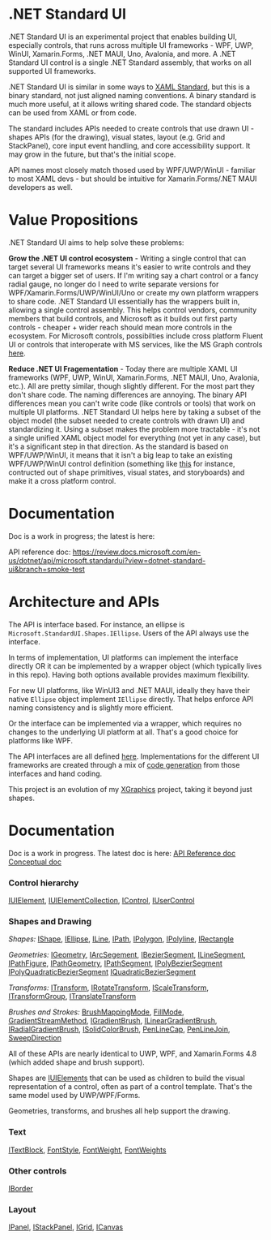 # .NET Standard UI

.NET Standard UI is an experimental project that enables building UI, especially controls, that runs across multiple UI frameworks - WPF, UWP, WinUI, Xamarin.Forms, .NET MAUI, Uno, Avalonia, and more. A .NET Standard UI control is a single .NET Standard assembly, that works on all supported UI frameworks.

.NET Standard UI is similar in some ways to [XAML Standard](https://github.com/microsoft/xaml-standard), but this is a binary standard, not just aligned naming conventions. A binary standard is much more useful, at it allows writing shared code. The standard objects can be used from XAML or from code.

The standard includes APIs needed to create controls that use drawn UI - shapes APIs (for the drawing), visual states, layout (e.g. Grid and StackPanel), core input event handling, and core accessibility support. It may grow in the future, but that's the initial scope.

API names most closely match thosed used by WPF/UWP/WinUI - familiar to most XAML devs - but should be intuitive for Xamarin.Forms/.NET MAUI developers as well.

# Value Propositions

.NET Standard UI aims to help solve these problems:

**Grow the .NET UI control ecosystem** - Writing a single control that can target several UI
frameworks means it's easier to write controls and they can target a bigger set of users. If I'm writing say a chart control or a fancy radial gauge, no longer do I need to write separate versions for WPF/Xamarin.Forms/UWP/WinUI/Uno or create my own platform wrappers to share code.
.NET Standard UI essentially has the wrappers built in, allowing a single control assembly. This
helps control vendors, community members that build controls, and Microsoft as it builds out first
party controls - cheaper + wider reach should mean more controls in the ecosystem. For Microsoft controls, possibilties include cross platform Fluent UI or controls that interoperate with MS services, like the MS Graph controls [here](https://docs.microsoft.com/en-us/windows/communitytoolkit/graph/controls/peoplepicker).

**Reduce .NET UI Fragementation** - Today there are multiple XAML UI frameworks (WPF, UWP, WinUI, Xamarin.Forms, .NET MAUI, Uno, Avalonia, etc.). All are pretty similar, though slightly different.
For the most part they don't share code. The naming differences are annoying. The binary API differences mean you can't write code (like controls or tools) that work on multiple UI platforms.
.NET Standard UI helps here by taking a subset of the object model (the subset needed to create controls with drawn UI) and standardizing it. Using a subset makes the problem more tractable - it's not
a single unified XAML object model for everything (not yet in any case), but it's a significant step in that direction.
As the standard is based on WPF/UWP/WinUI, it means that it isn't a big leap to take an existing WPF/UWP/WinUI control definition (something like [this](https://docs.microsoft.com/en-us/dotnet/desktop/wpf/controls/button-styles-and-templates?view=netframeworkdesktop-4.8) for instance, contructed out of shape primitives, visual states, and storyboards) and make it a cross platform control.

# Documentation

Doc is a work in progress; the latest is here:

API reference doc: https://review.docs.microsoft.com/en-us/dotnet/api/microsoft.standardui?view=dotnet-standard-ui&branch=smoke-test


# Architecture and APIs

The API is interface based. For instance, an ellipse is `Microsoft.StandardUI.Shapes.IEllipse`. Users of the API always use the interface.

In terms of implementation, UI platforms can implement the interface directly OR it can be implemented by a wrapper object (which typically lives in this repo). Having both options available provides maximum flexibility.

For new UI platforms, like WinUI3 and .NET MAUI, ideally they have their native
`Ellipse` object implement `IEllipse` directly. That helps enforce API naming consistency and is slightly more efficient.

Or the interface can be implemented via a wrapper, which requires no changes to the underlying UI platform at all. That's a good choice for platforms like WPF.

The API interfaces are all defined [here](src/StandardUI). Implementations for the different UI frameworks are created through a mix of [code generation](src/StandardUI.CodeGenerator) from those interfaces and hand coding.

This project is an evolution of my [XGraphics](https://github.com/BretJohnson/XGraphics) project, taking it beyond just shapes.

# Documentation

Doc is a work in progress. The latest doc is here:
[API Reference doc](https://review.docs.microsoft.com/en-us/dotnet/api/microsoft.standardui?view=dotnet-standard-ui&branch=pr-en-us-4)
[Conceptual doc](https://review.docs.microsoft.com/en-us/dotnet/standard-ui/?branch=main)

### Control hierarchy

[IUIElement](src/StandardUI/IUIElement.cs),
[IUIElementCollection](src/StandardUI/Controls/IUIElementCollection.cs),
[IControl](src/StandardUI/Controls/IControl.cs),
[IUserControl](src/StandardUI/Controls/IUserControl.cs)

### Shapes and Drawing

_Shapes:_
[IShape](src/StandardUI/Shapes/IShape.cs),
[IEllipse](src/StandardUI/Shapes/IEllipse.cs),
[ILine](src/StandardUI/Shapes/ILine.cs),
[IPath](src/StandardUI/Shapes/IPath.cs),
[IPolygon](src/StandardUI/Shapes/IPolygon.cs),
[IPolyline](src/StandardUI/Shapes/IPolyline.cs),
[IRectangle](src/StandardUI/Shapes/IRectangle.cs)

_Geometries:_
[IGeometry](src/StandardUI/Media/IGeometry.cs),
[IArcSegement](src/StandardUI/Media/IArcSegement.cs),
[IBezierSegment](src/StandardUI/Media/IBezierSegment.cs),
[ILineSegment](src/StandardUI/Media/ILineSegment.cs),
[IPathFigure](src/StandardUI/Media/IPathFigure.cs),
[IPathGeometry](src/StandardUI/Media/IPathGeometry.cs),
[IPathSegment](src/StandardUI/Media/IPathSegment.cs),
[IPolyBezierSegment](src/StandardUI/Media/IPolyBezierSegment.cs)
[IPolyQuadraticBezierSegment](src/StandardUI/Media/IPolyQuadraticBezierSegment.cs)
[IQuadraticBezierSegment](src/StandardUI/Media/IQuadraticBezierSegment.cs)

_Transforms:_
[ITransform](src/StandardUI/Media/ITransform.cs),
[IRotateTransform](src/StandardUI/Media/IRotateTransform.cs),
[IScaleTransform](src/StandardUI/Media/IScaleTransform.cs),
[ITransformGroup](src/StandardUI/Media/ITransformGroup.cs),
[ITranslateTransform](src/StandardUI/Media/ITranslateTransform.cs)

_Brushes and Strokes:_
[BrushMappingMode](src/StandardUI/Media/BrushMappingMode.cs),
[FillMode](src/StandardUI/Media/FillMode.cs),
[GradientStreamMethod](src/StandardUI/Media/GradientStreamMethod.cs),
[IGradientBrush](src/StandardUI/Media/IGradientBrush.cs),
[ILinearGradientBrush](src/StandardUI/Media/ILinearGradientBrush.cs),
[IRadialGradientBrush](src/StandardUI/Media/IRadialGradientBrush.cs),
[ISolidColorBrush](src/StandardUI/Media/ISolidColorBrush.cs),
[PenLineCap](src/StandardUI/Media/PenLineCap.cs),
[PenLineJoin](src/StandardUI/Media/PenLineJoin.cs),
[SweepDirection](src/StandardUI/Media/SweepDirection.cs)

All of these APIs are nearly identical to UWP, WPF, and Xamarin.Forms 4.8 (which added shape and brush support).

Shapes are [IUIElements](src/StandardUI/IUIElement.cs) that can be used as children to build the visual representation of a control, often as part of a control template. That's the same model used by UWP/WPF/Forms.

Geometries, transforms, and brushes all help support the drawing.

### Text

[ITextBlock](src/StandardUI/Controls/ITextBlock.cs),
[FontStyle](src/StandardUI/Text/FontStyle.cs),
[FontWeight](src/StandardUI/Text/FontWeight.cs),
[FontWeights](src/StandardUI/Text/FontWeights.cs)

### Other controls

[IBorder](src/StandardUI/Controls/IBorder.cs)

### Layout

[IPanel](src/StandardUI/Controls/IPanel.cs),
[IStackPanel](src/StandardUI/Controls/IStackPanel.cs),
[IGrid](src/StandardUI/Controls/IGrid.cs),
[ICanvas](src/StandardUI/Controls/ICanvas.cs)



